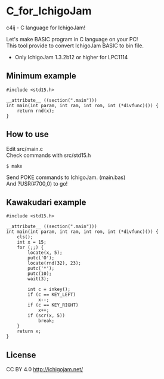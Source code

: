 # C_for_IchigoJam

c4ij - C language for IchigoJam!

Let's make BASIC program in C language on your PC!  
This tool provide to convert IchigoJam BASIC to bin file.  
* Only IchigoJam 1.3.2b12 or higher for LPC1114  

## Minimum example

```
#include <std15.h>  

__attribute__ ((section(".main")))  
int main(int param, int ram, int rom, int (*divfunc)()) {  
	return rnd(x);  
}  
```

## How to use

Edit src/main.c  
Check commands with src/std15.h  

```
$ make  
```

Send POKE commands to IchigoJam. (main.bas)  
And ?USR(#700,0) to go!  

## Kawakudari example

```
#include <std15.h>

__attribute__ ((section(".main")))
int main(int param, int ram, int rom, int (*divfunc)()) {
	cls();
	int x = 15;
	for (;;) {
		locate(x, 5);
		putc('O');
		locate(rnd(32), 23);
		putc('*');
		putc(10);
		wait(3);
		
		int c = inkey();
		if (c == KEY_LEFT)
			x--;
		if (c == KEY_RIGHT)
			x++;
		if (scr(x, 5))
			break;
	}
	return x;
}
```

## License

CC BY 4.0 http://ichigojam.net/  
